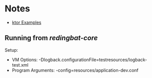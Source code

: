 # Notes

* [ktor Examples](https://github.com/ktorio/ktor-samples)

## Running from *redingbat-core*
Setup:
* VM Options: -Dlogback.configurationFile=testresources/logback-test.xml
* Program Arguments: -config=resources/application-dev.conf